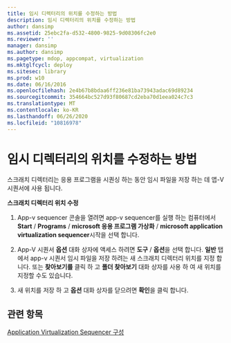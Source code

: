 ```yaml
---
title: 임시 디렉터리의 위치를 수정하는 방법
description: 임시 디렉터리의 위치를 수정하는 방법
author: dansimp
ms.assetid: 25ebc2fa-d532-4800-9825-9d08306fc2e0
ms.reviewer: ''
manager: dansimp
ms.author: dansimp
ms.pagetype: mdop, appcompat, virtualization
ms.mktglfcycl: deploy
ms.sitesec: library
ms.prod: w10
ms.date: 06/16/2016
ms.openlocfilehash: 2e4b67b8bdaa6ff236e81ba73943adac69d89234
ms.sourcegitcommit: 354664bc527d93f80687cd2eba70d1eea024c7c3
ms.translationtype: MT
ms.contentlocale: ko-KR
ms.lasthandoff: 06/26/2020
ms.locfileid: "10816978"
---
```

# 임시 디렉터리의 위치를 수정하는 방법


스크래치 디렉터리는 응용 프로그램을 시퀀싱 하는 동안 임시 파일을 저장 하는 데 앱-V 시퀀서에 사용 됩니다.

**스크래치 디렉터리 위치 수정**

1.  App-v sequencer 콘솔을 열려면 app-v sequencer를 실행 하는 컴퓨터에서 **Start**  /  **Programs**  /  **microsoft 응용 프로그램 가상화**  /  **microsoft application virtualization sequencer**시작을 선택 합니다.

2.  App-V 시퀀서 **옵션** 대화 상자에 액세스 하려면 **도구**  /  **옵션**을 선택 합니다. **일반** 탭에서 app-v 시퀀서 임시 파일을 저장 하려는 새 스크래치 디렉터리 위치를 지정 합니다. 또는 **찾아보기를** 클릭 하 고 **폴더 찾아보기** 대화 상자를 사용 하 여 새 위치를 지정할 수도 있습니다.

3.  새 위치를 저장 하 고 **옵션** 대화 상자를 닫으려면 **확인**을 클릭 합니다.

## 관련 항목


[Application Virtualization Sequencer 구성](configuring-the-application-virtualization-sequencer.md)

 

 





